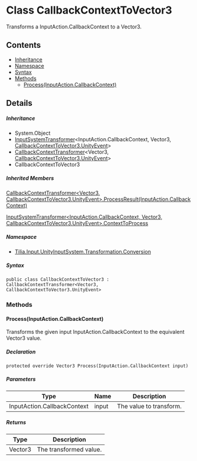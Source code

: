 # Class CallbackContextToVector3

Transforms a InputAction.CallbackContext to a Vector3.

## Contents

* [Inheritance]
* [Namespace]
* [Syntax]
* [Methods]
  * [Process(InputAction.CallbackContext)]

## Details

##### Inheritance

* System.Object
* [InputSystemTransformer]<InputAction.CallbackContext, Vector3, [CallbackContextToVector3.UnityEvent]\>
* [CallbackContextTransformer]<Vector3, [CallbackContextToVector3.UnityEvent]\>
* CallbackContextToVector3

##### Inherited Members

[CallbackContextTransformer<Vector3, CallbackContextToVector3.UnityEvent>.ProcessResult(InputAction.CallbackContext)]

[InputSystemTransformer<InputAction.CallbackContext, Vector3, CallbackContextToVector3.UnityEvent>.ContextToProcess]

##### Namespace

* [Tilia.Input.UnityInputSystem.Transformation.Conversion]

##### Syntax

```
public class CallbackContextToVector3 : CallbackContextTransformer<Vector3, CallbackContextToVector3.UnityEvent>
```

### Methods

#### Process(InputAction.CallbackContext)

Transforms the given input InputAction.CallbackContext to the equivalent Vector3 value.

##### Declaration

```
protected override Vector3 Process(InputAction.CallbackContext input)
```

##### Parameters

| Type | Name | Description |
| --- | --- | --- |
| InputAction.CallbackContext | input | The value to transform. |

##### Returns

| Type | Description |
| --- | --- |
| Vector3 | The transformed value. |

[InputSystemTransformer]: InputSystemTransformer-3.md
[CallbackContextTransformer]: CallbackContextTransformer-2.md
[CallbackContextToVector3.UnityEvent]: CallbackContextToVector3.UnityEvent.md
[CallbackContextTransformer<Vector3, CallbackContextToVector3.UnityEvent>.ProcessResult(InputAction.CallbackContext)]: CallbackContextTransformer-2.md#Tilia_Input_UnityInputSystem_Transformation_Conversion_CallbackContextTransformer_2_ProcessResult_InputAction_CallbackContext_
[InputSystemTransformer<InputAction.CallbackContext, Vector3, CallbackContextToVector3.UnityEvent>.ContextToProcess]: InputSystemTransformer-3.md#Tilia_Input_UnityInputSystem_Transformation_Conversion_InputSystemTransformer_3_ContextToProcess
[Tilia.Input.UnityInputSystem.Transformation.Conversion]: README.md
[Inheritance]: #Inheritance
[Namespace]: #Namespace
[Syntax]: #Syntax
[Methods]: #Methods
[Process(InputAction.CallbackContext)]: #ProcessInputAction.CallbackContext
